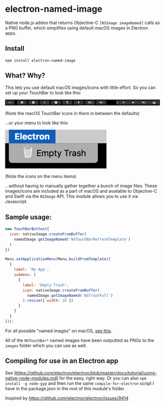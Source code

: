 # electron-named-image
Native node.js addon that returns Objective-C `[NSImage imageNamed]` calls as a PNG buffer, which simplifies using default macOS images in Electron apps.

## Install

```
npm install electron-named-image
```

## What? Why?

This lets you use default macOS images/icons with little effort. So you can set up your TouchBar to look like this:


![](https://github.com/ccnokes/electron-named-image/blob/master/example-images/Screen%20Shot%202017-05-29%20at%2012.51.49%20PM.png)

(Note the macOS TouchBar icons in there in between the defaults)



...or your menu to look like this:

![](https://github.com/ccnokes/electron-named-image/blob/master/example-images/Screen%20Shot%202017-05-29%20at%2012.47.21%20PM.png)

(Note the icons on the menu items)

...without having to manually gather together a bunch of image files. These images/icons are included as a part of macOS and available to Objective-C and Swift via the `NSImage` API. This module allows you to use it via Javascript.

## Sample usage:

```javascript
new TouchBarButton({
  icon: nativeImage.createFromBuffer(
    namedImage.getImageNamed('NSTouchBarRefreshTemplate')
  )
})
```

```javascript
Menu.setApplicationMenu(Menu.buildFromTemplate([
  {
    label: 'My App',
    submenu: [
      { 
        label: 'Empty Trash',
        icon: nativeImage.createFromBuffer(
          namedImage.getImageNamed('NSTrashFull')
        ).resize({ width: 20 })
      }
    ]
  }
]));
```

For all possible "named images" on macOS, [see this](http://hetima.github.io/fucking_nsimage_syntax/).

All of the `NSTouchBar*` named images have been outputted as PNGs to the `images` folder which you can use as well.

## Compiling for use in an Electron app
See [https://github.com/electron/electron/blob/master/docs/tutorial/using-native-node-modules.md] for the easy, right way. Or you can also `npm install -g node-gyp` and then run the same `compile-for-electron` script I have in the package.json in the root of this module's folder.


Inspired by https://github.com/electron/electron/issues/9414
